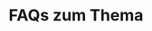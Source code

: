 ---
layout: page
title: FAQs zum Thema
name: rz-support-email-faq
description: 
category: rz
department: rz
section: Web Relaunch
color_scheme: orange
faq-pages:
- title: Error Mail zu groß 
  desc: <b>Problem</b><br />Beim Versenden von Mail erscheint die Fehlermeldung "Warnung / Popup - Die Größe der Nachricht, die Sie senden wollen, übersteigt das globale Größenlimit (20971520 Bytes) des Servers. Die Nachricht wurde nicht gesendet; reduzieren Sie die Nachrichtgengröße und versuchen Sie es nochmals. [OK]"<br />oder auch Fehlermeldungen der Art<br />...bounced by destination server. Reason 5.1.0 - Unknown address error('552', ['5.2.3 message size exceeds fixed maximum message size'])<br /><br /><b>Lösung</b><br />Die maximale Größe der Nachrichten, welche von Mailsystemen verarbeitet werden, ist begrenzt.<br />Die Mailrelays der UniBwM akzeptieren maximal 50 MBytes (brutto); vgl. Regelungen.<br />D.h. die Summe der Anhänge und/oder Bilder sollte keine 35 MBytes (netto) erreichen, da sie als ASCII-Daten übertragen werden müssen, wobei sie um bis zu einem Drittel anwachsen können. Mailing-Listen sind in der Regel sogar auf 4 Mbytes (brutto) begrenzt.
- title: Warum werden nicht alle meine IMAP Ordner angezeigt?
  desc: <b>Problem</b><br />Es gibt eine Inkonsistenz zwischen der Imap-Struktur und der Datei-Struktur.<br />Sie entsteht oft bei einer Manipulation der Dateien und (Unter-)verzeichnisse des Verzeichnis $HOME/Maildir, beispielsweise auf dem Server "applxsrv.rz.unibw-muenchen.de"; <br /><br /><b>Lösung</b><br />Konto-Namen anklicken.<br />Unter → Erweiterte Funktionen auf → IMAP-Ordner abonnieren klicken. Die gewünschten Ordner markieren → Abonnieren...
- title: Warum sind meine Nachrichten nicht mehr auf dem Server?
  desc: <b>Problem</b><br>Sie verwenden abwechselnd POP3 und IMAP um die Nachrichten von Server zu lesen, vermutlich jeweils von verschiedenen Rechnern aus.<br />Beim Abruf mit POP3, werden die Nachrichten vom Server auf das lokale System (Client) übertragen. Danach werden sie auf dem Server gelöscht. Kein Wunder, dass sie dort dann nicht mehr zu finden sind. Auch der Webmailer arbeitet mit IMAP.<br /><br /><b>Lösung</b><br />Immer dann wenn Sie Nachrichten von unterschiedlichen Maschinen aus abrufen bzw. lesen, benötigen Sie IMAP auf ALLEN Maschinen. Bitte achten Sie darauf, dass der Webmailer IMMER IMAP verwendet. Verwenden Sie den Webmailer, so müssen Sie IMAP auch sonst verwenden.
- title: Ich kann keine Nachrichten mehr empfangen, weil meine Quotas erschöpft sind.
  desc: <b>Problem</b><br />Die Quotas beinhalten all den Speicherplatz, den Sie im RZ belegen. Nicht nur für E-Mail sondern beispielsweise auch in den PC-Pools.<br /><br /><b>Lösung</b><br />Schaffen Sie Platz!<br />Löschen Sie nicht mehr gebrauchte Daten;d.h. bei Mail<ul><li>Löschen Sie den Inhalt des Papierkorbs</li><li>Verdichten / Komprimieren Sie Ihre E-Mail Ordner</li><li>Vergessen Sie nicht Ihren Sent-Ordner</li></ul><br />Weitere Informationen bietet der Punkt Quota.
- title: Outlook unter Windows 7 kann nicht senden oder Mails empfangen.
  desc: <b>Problem</b><br />Outlook startet, verlangt aber kein Passwort(Kennwort).<br />Auf der Statuszeile steht "Keine Verbindung zum Exchange-Server".<br />Es können auch keine E-Mails versendet werden.<br /><br /><b>Lösung</b><br />Outlook beenden und die Anmeldeinformationen der Benutzerkennung löschen unter<br />-> Systemsteuerung<br />-> Benutzerkonten<br />-> Eigene Anmeldeinformationen verwalten<br />-> Windows-Anmeldeinformationen.<br />Hier die Einträge für Outlook aus dem Tresor entfernen.<br />Starten Sie Outlook erneut und geben für Ihre "unibw\<Kennung>" das RZ-Kennwort ein.<br />Speichern Sie die Anmeldeinformationen NICHT, damit können Sie dieses Problem zukünftig vermeiden.
breadcrumbs:
- title: Home
  url: rz.html

---